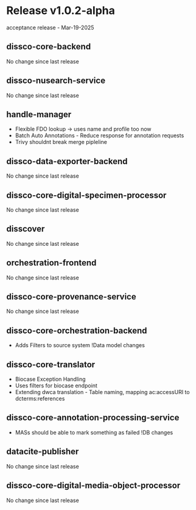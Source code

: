 # Release v1.0.2-alpha
acceptance release - Mar-19-2025

## dissco-core-backend
No change since last release
## dissco-nusearch-service
No change since last release
## handle-manager
* Flexible FDO lookup -> uses name and profile too now 
* Batch Auto Annotations - Reduce response for annotation requests 
* Trivy shouldnt break merge pipleline

## dissco-data-exporter-backend
No change since last release
## dissco-core-digital-specimen-processor
No change since last release
## disscover
No change since last release
## orchestration-frontend
No change since last release
## dissco-core-provenance-service
No change since last release
## dissco-core-orchestration-backend
* Adds Filters to source system !Data model changes

## dissco-core-translator
* Biocase Exception Handling  
* Uses filters for biocase endpoint 
* Extending dwca translation - Table naming, mapping ac:accessURI to dcterms:references

## dissco-core-annotation-processing-service
* MASs should be able to mark something as failed  !DB changes

## datacite-publisher
No change since last release
## dissco-core-digital-media-object-processor
No change since last release
